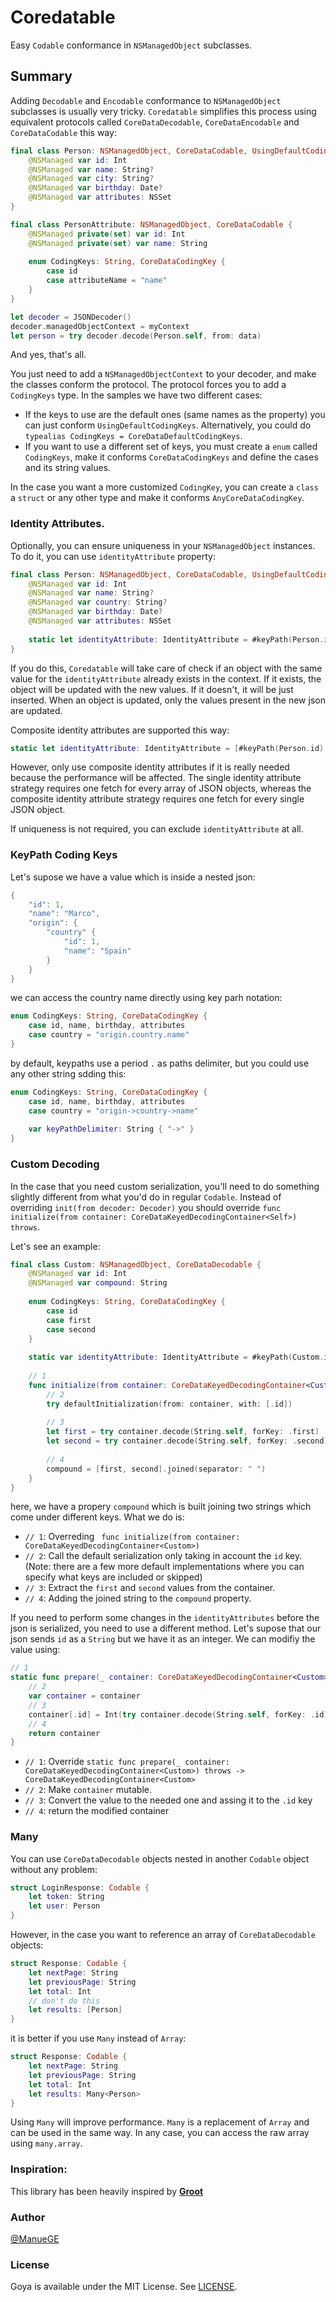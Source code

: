 # **Co**re**da**ta**ble**

Easy `Codable` conformance in `NSManagedObject` subclasses. 

## Summary

Adding `Decodable` and `Encodable` conformance to `NSManagedObject` subclasses is usually very tricky. `Coredatable` simplifies this process using equivalent protocols called `CoreDataDecodable`, `CoreDataEncodable` and `CoreDataCodable` this way:

```swift
final class Person: NSManagedObject, CoreDataCodable, UsingDefaultCodingKeys {
    @NSManaged var id: Int
    @NSManaged var name: String?
    @NSManaged var city: String?
    @NSManaged var birthday: Date?
    @NSManaged var attributes: NSSet
}

final class PersonAttribute: NSManagedObject, CoreDataCodable {    
    @NSManaged private(set) var id: Int
    @NSManaged private(set) var name: String
    
    enum CodingKeys: String, CoreDataCodingKey {
        case id
        case attributeName = "name"
    }
}

let decoder = JSONDecoder()
decoder.managedObjectContext = myContext
let person = try decoder.decode(Person.self, from: data)
```
And yes, that's all. 

You just need to add a `NSManagedObjectContext` to your decoder, and make the classes conform the protocol. The protocol forces you to add a `CodingKeys` type. In the samples we have two different cases:

- If the keys to use are the default ones (same names as the property) you can just conform `UsingDefaultCodingKeys`. Alternatively, you could do  `typealias CodingKeys = CoreDataDefaultCodingKeys`. 
- If you want to use a different set of keys, you must create a `enum` called `CodingKeys`, make it conforms `CoreDataCodingKeys` and define the cases  and its string values. 

In the case you want a more customized `CodingKey`, you can create a `class` a `struct` or any other type and make it conforms `AnyCoreDataCodingKey`.

### Identity Attributes.

Optionally, you can ensure uniqueness in your `NSManagedObject` instances. To do it, you can use  `identityAttribute` property:

```swift
final class Person: NSManagedObject, CoreDataCodable, UsingDefaultCodingKeys {
    @NSManaged var id: Int
    @NSManaged var name: String?
    @NSManaged var country: String?
    @NSManaged var birthday: Date?
    @NSManaged var attributes: NSSet
    
    static let identityAttribute: IdentityAttribute = #keyPath(Person.id)
}
```

If you do this, `Coredatable` will take care of check if an object with the same value for the `identityAttribute` already exists in the context. If it exists, the object will be updated with the new values. If it doesn't, it will be just inserted. When an object is updated, only the values present in the new json are updated. 

Composite identity attributes are supported this way:

```swift
static let identityAttribute: IdentityAttribute = [#keyPath(Person.id), #keyPath(Person.name)]
```

However, only use composite identity attributes if it is really needed because the performance will be affected. The single identity attribute strategy requires one fetch for every array of JSON objects, whereas the composite identity attribute strategy requires one fetch for every single JSON object.

If uniqueness is not required, you can exclude `identityAttribute` at all.

### KeyPath Coding Keys

Let's supose we have  a value which is inside a nested json:

```swift
{
    "id": 1,
    "name": "Marco",
    "origin": {
        "country" {
            "id": 1,
            "name": "Spain"
        }
    }
}
```

we can access the country name directly using key parh notation:

```swift
enum CodingKeys: String, CoreDataCodingKey {
    case id, name, birthday, attributes
    case country = "origin.country.name"
}
```

by default, keypaths use a period  `.` as paths delimiter, but you could use any other string sdding this:

```swift
enum CodingKeys: String, CoreDataCodingKey {
    case id, name, birthday, attributes
    case country = "origin->country->name"
    
    var keyPathDelimiter: String { "->" }
}
```


### Custom Decoding

In the case that you need custom serialization, you'll need to do something slightly different from what you'd do in regular `Codable`. Instead of overriding `init(from decoder: Decoder)`  you should override `func initialize(from container: CoreDataKeyedDecodingContainer<Self>) throws`. 

Let's see an example:

```swift
final class Custom: NSManagedObject, CoreDataDecodable {
    @NSManaged var id: Int
    @NSManaged var compound: String
    
    enum CodingKeys: String, CoreDataCodingKey {
        case id
        case first
        case second
    }
    
    static var identityAttribute: IdentityAttribute = #keyPath(Custom.id)
    
    // 1
    func initialize(from container: CoreDataKeyedDecodingContainer<Custom>) throws {
        // 2
        try defaultInitialization(from: container, with: [.id])
        
        // 3
        let first = try container.decode(String.self, forKey: .first)
        let second = try container.decode(String.self, forKey: .second)
        
        // 4
        compound = [first, second].joined(separator: " ")
    }
}
```

here, we have a propery  `compound` which is built joining two strings which come under different keys. What we do is:
- `// 1`: Overreding  ` func initialize(from container: CoreDataKeyedDecodingContainer<Custom>)`
- `// 2`: Call the default serialization only taking in account the `id` key. (Note: there are a few more default implementations where you can specify what keys are included or skipped)
- `// 3`: Extract the `first` and `second` values from the container. 
- `// 4`: Adding the joined string to the `compound` property.

If you need to perform some changes in the `identityAttributes` before the json is serialized, you need to use a different method. Let's supose that our json sends `id` as a `String` but we have it as an integer. We can modifiy the value using: 

```swift
// 1
static func prepare(_ container: CoreDataKeyedDecodingContainer<Custom>) throws -> CoreDataKeyedDecodingContainer<Custom> {
    // 2
    var container = container
    // 3
    container[.id] = Int(try container.decode(String.self, forKey: .id)) ?? 0
    // 4
    return container
}
```

- `// 1`: Override  `static func prepare(_ container: CoreDataKeyedDecodingContainer<Custom>) throws -> CoreDataKeyedDecodingContainer<Custom>`
- `// 2`: Make `container` mutable. 
- `// 3`: Convert the value to the needed one and assing it to the `.id` key
- `// 4`: return the modified container

### Many

You can use `CoreDataDecodable` objects nested in another `Codable` object without any problem:

```swift
struct LoginResponse: Codable {
    let token: String
    let user: Person
}
```

However, in the case you want to reference an array of `CoreDataDecodable` objects:

```swift
struct Response: Codable {
    let nextPage: String
    let previousPage: String
    let total: Int
    // don't do this
    let results: [Person]
}
```

it is better if you use `Many` instead of `Array`:

```swift
struct Response: Codable {
    let nextPage: String
    let previousPage: String
    let total: Int
    let results: Many<Person>
}
```

Using `Many` will improve performance. `Many` is a replacement of `Array` and can be used in the same way. In any case, you can access the raw array using `many.array`. 


### Inspiration:

This library has been heavily inspired by [**Groot**](https://github.com/gonzalezreal/groot)

### Author

[@ManueGE](https://twitter.com/ManueGE)

### License
Goya is available under the MIT License. See [LICENSE](https://github.com/ManueGE/Goya/blob/master/LICENSE).

